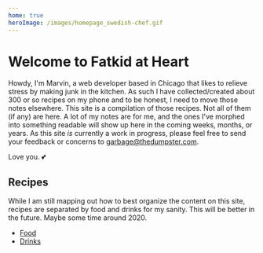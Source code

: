 ```yaml
---
home: true
heroImage: /images/homepage_swedish-chef.gif
---
```


# Welcome to Fatkid at Heart

Howdy, I'm Marvin, a web developer based in Chicago that likes to relieve stress by making junk in the kitchen. As such I have collected/created about 300 or so recipes on my phone and to be honest, I need to move those notes elsewhere. This site is a compilation of those recipes. Not all of them (if any) are here. A lot of my notes are for me, and the ones I've morphed into something readable will show up here in the coming weeks, months, or years. As this site _is_ currently a work in progress, please feel free to send your feedback or concerns to <a href="mailto:vice.president@whitehouse.gov?&subject=Vice%20President%20Michael%20Richard%20Pence,%20I%20have%20concerns&body=Sir,%20if%20I%20may,%20Marvin%20Cespedes'%20food%20blog%20needs..." title="Tell Marvin how you really feel">garbage@thedumpster.com</a>.

Love you. :two_hearts:


## Recipes

While I am still mapping out how to best organize the content on this site, recipes are separated by food and drinks for my sanity. This will be better in the future. Maybe some time around 2020.

* [Food](./recipes/food/)
* [Drinks](./recipes/drinks/)
